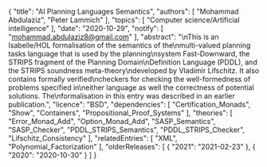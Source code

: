 {
    "title": "AI Planning Languages Semantics",
    "authors": [
        "Mohammad Abdulaziz",
        "Peter Lammich"
    ],
    "topics": [
        "Computer science/Artificial intelligence"
    ],
    "date": "2020-10-29",
    "notify": [
        "mohammad.abdulaziz8@gmail.com"
    ],
    "abstract": "\nThis is an Isabelle/HOL formalisation of the semantics of the\nmulti-valued planning tasks language that is used by the planning\nsystem Fast-Downward, the STRIPS fragment of the Planning Domain\nDefinition Language (PDDL), and the STRIPS soundness meta-theory\ndeveloped by Vladimir Lifschitz. It also contains formally verified\ncheckers for checking the well-formedness of problems specified in\neither language as well the correctness of potential solutions. The\nformalisation in this entry was described in an earlier publication.",
    "licence": "BSD",
    "dependencies": [
        "Certification_Monads",
        "Show",
        "Containers",
        "Propositional_Proof_Systems"
    ],
    "theories": [
        "Error_Monad_Add",
        "Option_Monad_Add",
        "SASP_Semantics",
        "SASP_Checker",
        "PDDL_STRIPS_Semantics",
        "PDDL_STRIPS_Checker",
        "Lifschitz_Consistency"
    ],
    "relatedEntries": [
        "XML",
        "Polynomial_Factorization"
    ],
    "olderReleases": [
        {
            "2021": "2021-02-23"
        },
        {
            "2020": "2020-10-30"
        }
    ]
}